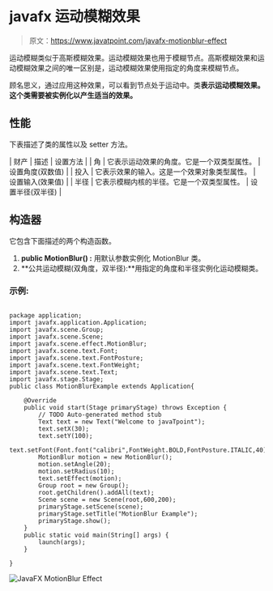 # javafx 运动模糊效果

> 原文：<https://www.javatpoint.com/javafx-motionblur-effect>

运动模糊类似于高斯模糊效果。运动模糊效果也用于模糊节点。高斯模糊效果和运动模糊效果之间的唯一区别是，运动模糊效果使用指定的角度来模糊节点。

顾名思义，通过应用这种效果，可以看到节点处于运动中。类**表示运动模糊效果。这个类需要被实例化以产生适当的效果。**

## 性能

下表描述了类的属性以及 setter 方法。

| 财产 | 描述 | 设置方法 |
| 角 | 它表示运动效果的角度。它是一个双类型属性。 | 设置角度(双数值) |
| 投入 | 它表示效果的输入。这是一个效果对象类型属性。 | 设置输入(效果值) |
| 半径 | 它表示模糊内核的半径。它是一个双类型属性。 | 设置半径(双半径) |

## 构造器

它包含下面描述的两个构造函数。

1.  **public MotionBlur() :** 用默认参数实例化 MotionBlur 类。
2.  **公共运动模糊(双角度，双半径):**用指定的角度和半径实例化运动模糊类。

### 示例:

```

package application;
import javafx.application.Application;
import javafx.scene.Group;
import javafx.scene.Scene;
import javafx.scene.effect.MotionBlur;
import javafx.scene.text.Font;
import javafx.scene.text.FontPosture;
import javafx.scene.text.FontWeight;
import javafx.scene.text.Text;
import javafx.stage.Stage;
public class MotionBlurExample extends Application{

	@Override
	public void start(Stage primaryStage) throws Exception {
		// TODO Auto-generated method stub
		Text text = new Text("Welcome to javaTpoint");
		text.setX(30);
		text.setY(100);
		text.setFont(Font.font("calibri",FontWeight.BOLD,FontPosture.ITALIC,40));
		MotionBlur motion = new MotionBlur();
		motion.setAngle(20);
		motion.setRadius(10);
		text.setEffect(motion);
		Group root = new Group();
		root.getChildren().addAll(text);
		Scene scene = new Scene(root,600,200);
		primaryStage.setScene(scene);
		primaryStage.setTitle("MotionBlur Example");
		primaryStage.show();
	}
	public static void main(String[] args) {
		launch(args);
	}

}

```

![JavaFX MotionBlur Effect](../img/49cc4651ee00c9377129d45caaa319bf.png)
